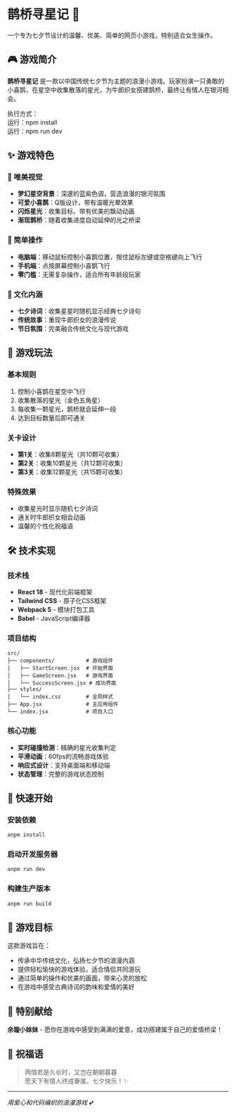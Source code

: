 # 鹊桥寻星记 🌟

一个专为七夕节设计的温馨、优美、简单的网页小游戏，特别适合女生操作。

## 🎮 游戏简介

**鹊桥寻星记** 是一款以中国传统七夕节为主题的浪漫小游戏。玩家扮演一只勇敢的小喜鹊，在星空中收集散落的星光，为牛郎织女搭建鹊桥，最终让有情人在银河相会。
  
执行方式：  
运行：npm install  
运行：npm run dev


## ✨ 游戏特色

### 🎨 唯美视觉
- **梦幻星空背景**：深邃的蓝紫色调，营造浪漫的银河氛围
- **可爱小喜鹊**：Q版设计，带有温暖光晕效果
- **闪烁星光**：收集目标，带有优美的飘动动画
- **渐现鹊桥**：随着收集进度自动延伸的光之桥梁

### 🎯 简单操作
- **电脑端**：移动鼠标控制小喜鹊位置，按住鼠标左键或空格键向上飞行
- **手机端**：点按屏幕控制小喜鹊飞行
- **零门槛**：无需复杂操作，适合所有年龄段玩家

### 📖 文化内涵
- **七夕诗词**：收集星星时随机显示经典七夕诗句
- **传统故事**：重现牛郎织女的浪漫传说
- **节日氛围**：完美融合传统文化与现代游戏

## 🎲 游戏玩法

### 基本规则
1. 控制小喜鹊在星空中飞行
2. 收集散落的星光（金色五角星）
3. 每收集一颗星光，鹊桥就会延伸一段
4. 达到目标数量后即可通关

### 关卡设计
- **第1关**：收集8颗星光（共10颗可收集）
- **第2关**：收集10颗星光（共12颗可收集）
- **第3关**：收集12颗星光（共15颗可收集）

### 特殊效果
- 收集星光时显示随机七夕诗词
- 通关时牛郎织女相会动画
- 温馨的个性化祝福语

## 🛠️ 技术实现

### 技术栈
- **React 18** - 现代化前端框架
- **Tailwind CSS** - 原子化CSS框架
- **Webpack 5** - 模块打包工具
- **Babel** - JavaScript编译器

### 项目结构
```
src/
├── components/          # 游戏组件
│   ├── StartScreen.jsx  # 开始界面
│   ├── GameScreen.jsx   # 游戏界面
│   └── SuccessScreen.jsx # 成功界面
├── styles/
│   └── index.css        # 全局样式
├── App.jsx              # 主应用组件
└── index.jsx            # 项目入口
```

### 核心功能
- **实时碰撞检测**：精确的星光收集判定
- **平滑动画**：60fps的流畅游戏体验
- **响应式设计**：支持桌面端和移动端
- **状态管理**：完整的游戏状态控制

## 🚀 快速开始

### 安装依赖
```bash
anpm install
```

### 启动开发服务器
```bash
anpm run dev
```

### 构建生产版本
```bash
anpm run build
```

## 🎯 游戏目标

这款游戏旨在：
- 传承中华传统文化，弘扬七夕节的浪漫内涵
- 提供轻松愉快的游戏体验，适合情侣共同游玩
- 通过简单的操作和优美的画面，带来心灵的放松
- 在游戏中感受古典诗词的韵味和爱情的美好

## 💝 特别献给

**余璇小妹妹** - 愿你在游戏中感受到满满的爱意，成功搭建属于自己的爱情桥梁！

## 🌟 祝福语

> 两情若是久长时，又岂在朝朝暮暮  
> 愿天下有情人终成眷属，七夕快乐！✨

---

*用爱心和代码编织的浪漫游戏 💕*
